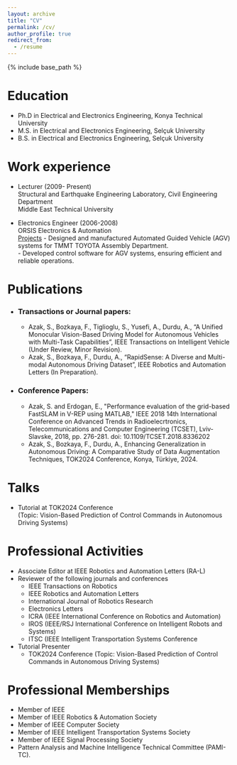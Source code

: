 ```yaml
---
layout: archive
title: "CV"
permalink: /cv/
author_profile: true
redirect_from:
  - /resume
---
```


{% include base_path %}

Education
======
* Ph.D in Electrical and Electronics Engineering, Konya Technical University
* M.S. in Electrical and Electronics Engineering, Selçuk University
* B.S. in Electrical and Electronics Engineering, Selçuk University

Work experience
======
* Lecturer (2009- Present)  
   Structural and Earthquake Engineering Laboratory, Civil Engineering Department  
   Middle East Technical University
    
* Electronics Engineer (2006-2008)  
   ORSIS Electronics & Automation  
     <u>Projects</u>
     \- Designed and manufactured Automated Guided Vehicle (AGV) systems for TMMT TOYOTA Assembly Department.  
     \- Developed control software for AGV systems, ensuring efficient and reliable operations.  

Publications
======
  * ### Transactions or Journal papers:
    * Azak, S., Bozkaya, F., Tiglioglu, S., Yusefi, A., Durdu, A., “A Unified Monocular Vision-Based Driving Model for Autonomous Vehicles with Multi-Task Capabilities”, IEEE Transactions on Intelligent Vehicle (Under Review, Minor Revision).
    * Azak, S., Bozkaya, F., Durdu, A., “RapidSense: A Diverse and Multi-modal Autonomous Driving Dataset”, IEEE Robotics and Automation Letters (In Preparation).
  * ### Conference Papers:
    * Azak, S. and Erdogan, E., "Performance evaluation of the grid-based FastSLAM in V-REP using MATLAB," IEEE 2018 14th International Conference on Advanced Trends in Radioelecrtronics, Telecommunications and Computer Engineering (TCSET), Lviv-Slavske, 2018, pp. 276-281. doi: 10.1109/TCSET.2018.8336202
    * Azak, S., Bozkaya, F., Durdu, A., Enhancing Generalization in Autonomous Driving: A Comparative Study of Data Augmentation Techniques, TOK2024 Conference, Konya, Türkiye, 2024. 
  
Talks
======
  * Tutorial at TOK2024 Conference  
    (Topic: Vision-Based Prediction of Control Commands in Autonomous Driving Systems)
  
Professional Activities
======
* Associate Editor at IEEE Robotics and Automation Letters (RA-L)
* Reviewer of the following journals and conferences
  * IEEE Transactions on Robotics
  * IEEE Robotics and Automation Letters
  * International Journal of Robotics Research
  * Electronics Letters
  * ICRA (IEEE International Conference on Robotics and Automation)
  * IROS (IEEE/RSJ International Conference on Intelligent Robots and Systems)
  * ITSC (IEEE Intelligent Transportation Systems Conference
* Tutorial Presenter
  * TOK2024 Conference (Topic: Vision-Based Prediction of Control Commands in Autonomous Driving Systems)

Professional Memberships
======
  * Member of IEEE
  * Member of IEEE Robotics & Automation Society
  * Member of IEEE Computer Society
  * Member of IEEE Intelligent Transportation Systems Society
  * Member of IEEE Signal Processing Society
  * Pattern Analysis and Machine Intelligence Technical Committee (PAMI-TC).
  
